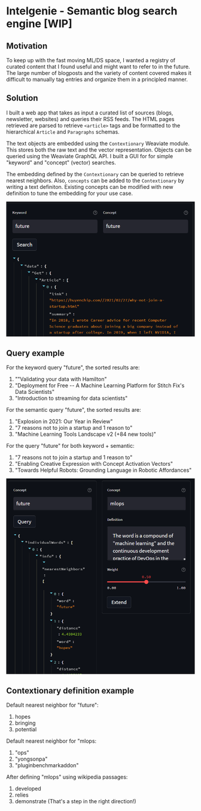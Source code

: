 # Intelgenie - Semantic blog search engine [WIP]

## Motivation
To keep up with the fast moving ML/DS space, I wanted a registry of curated content that I found useful and might want to refer to in the future. The large number of blogposts and the variety of content covered makes it difficult to manually tag entries and organize them in a principled manner.

## Solution
I built a web app that takes as input a curated list of sources (blogs, newsletter, websites) and queries their RSS feeds. The HTML pages retrieved are parsed to retrieve `<article>` tags and be formatted to the hierarchical `Article` and `Paragraphs` schemas.

The text objects are embedded using the `Contextionary` Weaviate module. This stores both the raw text and the vector representation. Objects can be queried using the Weaviate GraphQL API. I built a GUI for for simple "keyword" and "concept" (vector) searches.

The embedding defined by the `Contextionary` can be queried to retrieve nearest neighbors. Also, `concepts` can be added to the `Contextionary` by writing a text definiton. Existing concepts can be modified with new definition to tune the embedding for your use case.

![Screenshot](https://raw.githubusercontent.com/zilto/intelgenie/main/docs/query.PNG)

## Query example
For the keyword query "future", the sorted results are:
1. ""Validating your data with Hamilton"
2. "Deployment for Free -- A Machine Learning Platform for Stitch Fix's Data Scientists"
3. "Introduction to streaming for data scientists"

For the semantic query "future", the sorted results are:
1. "Explosion in 2021: Our Year in Review"
2. "7 reasons not to join a startup and 1 reason to"
3. "Machine Learning Tools Landscape v2 (+84 new tools)"

For the query "future" for both keyword + semantic:
1. "7 reasons not to join a startup and 1 reason to"
2. "Enabling Creative Expression with Concept Activation Vectors"
3. "Towards Helpful Robots: Grounding Language in Robotic Affordances"


![Screenshot](https://raw.githubusercontent.com/zilto/intelgenie/main/docs/contextionary.PNG)


## Contextionary definition example
Default nearest neighbor for "future":
1. hopes
2. bringing
3. potential


Default nearest neighbor for "mlops:
1. "ops"
2. "yongsonpa"
3. "pluginbenchmarkaddon"

After defining "mlops" using wikipedia passages:
1. developed
2. relies
3. demonstrate
(That's a step in the right direction!)



